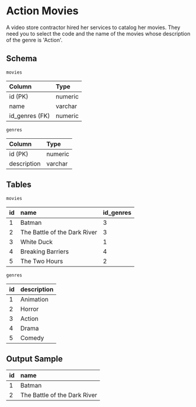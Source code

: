 # Action Movies
A video store contractor hired her services to catalog her movies. They need you to select the code and the name of the movies whose description of the genre is 'Action'.

## Schema
    movies
| Column         | Type    |
|:---------------|:--------|
| id (PK)        | numeric |
| name           | varchar |
| id_genres (FK) | numeric |

    genres
| Column      | Type    |
|:------------|:--------|
| id (PK)     | numeric |
| description | varchar |

## Tables
    movies
| id | name                         | id_genres |
|:---|:-----------------------------|:----------|
| 1  | Batman                       | 3         |
| 2  | The Battle of the Dark River | 3         |
| 3  | White Duck                   | 1         |
| 4  | Breaking Barriers            | 4         |
| 5  | The Two Hours                | 2         |

    genres
| id | description |
|:---|:------------|
| 1  | Animation   |
| 2  | Horror      |
| 3  | Action      |
| 4  | Drama       |
| 5  | Comedy      |

## Output Sample
| id | name                         |
|:---|:-----------------------------|
| 1  | Batman                       |
| 2  | The Battle of the Dark River |